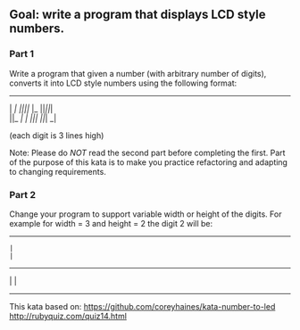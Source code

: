 ## Goal: write a program that displays LCD style numbers.

### Part 1

Write a program that given a number (with arbitrary number of digits), converts it into LCD style numbers using the following format:

   _  _     _  _  _  _  _  
 | _| _||_||_ |_   ||_||_|  
 ||_  _|  | _||_|  ||_| _|  
  
(each digit is 3 lines high)

Note: Please do *NOT* read the second part before completing the first. Part of the purpose of this kata is to make you  practice refactoring and adapting to changing requirements.

### Part 2

Change your program to support variable width or height of the digits.
For example for width = 3 and height = 2 the digit 2 will be:

 ___
    |
    |
 ___
|
|
 ___

This kata based on:
https://github.com/coreyhaines/kata-number-to-led
http://rubyquiz.com/quiz14.html